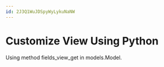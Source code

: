 ```yaml
---
id: 2J3Q1WuJDSpyWyLykuNaNW
---
```



# Customize View Using Python

Using method fields_view_get in models.Model. 
